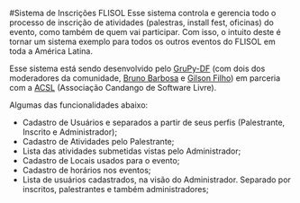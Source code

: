 #Sistema de Inscrições FLISOL
Esse sistema controla e gerencia todo o processo de inscrição de atividades (palestras, install fest, oficinas) do evento, como também de quem vai participar. Com isso, o intuito deste é tornar um sistema exemplo para todos os outros eventos do FLISOL em toda a América Latina.

Esse sistema está sendo desenvolvido pelo [GruPy-DF](http://groups.google.com/group/grupy-df) (com dois dos moderadores da comunidade, [Bruno Barbosa](http://algoritmizando.com) e [Gilson Filho](http://gilsondev.com)) em parceria com a [ACSL](http://www.acsl.blog.br/) (Associação Candango de Software Livre).

Algumas das funcionalidades abaixo:

 - Cadastro de Usuários e separados a partir de seus perfis (Palestrante, Inscrito e Administrador);
 - Cadastro de Atividades pelo Palestrante;
 - Lista das atividades submetidas vistas pelo Administrador;
 - Cadastro de Locais usados para o evento;
 - Cadastro de horários nos eventos;
 - Lista de usuários cadastrados, na visão do Administrador. Separado por inscritos, palestrantes e também administradores;